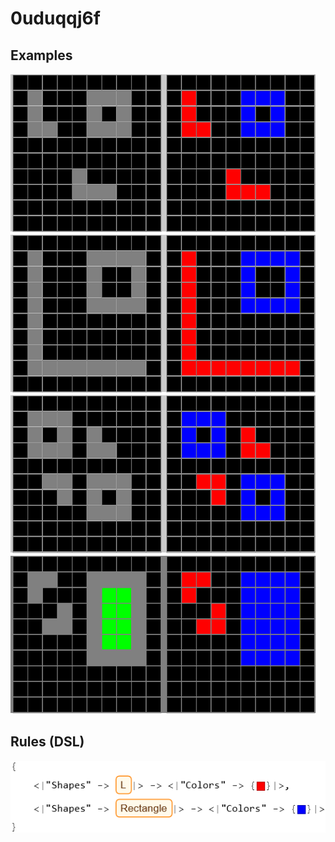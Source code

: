 # 0uduqqj6f

## Examples

![ARC examples for 0uduqqj6f](examples.png?raw=true)

## Rules (DSL)

![DSL rules for 0uduqqj6f](rules.png?raw=true)

